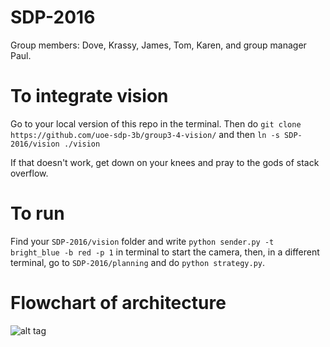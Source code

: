# SDP-2016

Group members: Dove, Krassy, James, Tom, Karen, and group manager Paul.


# To integrate vision
Go to your local version of this repo in the terminal. Then
do `git clone https://github.com/uoe-sdp-3b/group3-4-vision/`
and then `ln -s SDP-2016/vision ./vision`

If that doesn't work, get down on your knees and pray to the gods of stack overflow.

# To run
Find your `SDP-2016/vision` folder and write `python sender.py -t bright_blue -b red -p 1` in terminal to start the camera, then, in a different terminal, go to `SDP-2016/planning` and do `python strategy.py`.

# Flowchart of architecture
![alt tag](https://raw.githubusercontent.com/dovito/SDP_2016/edit/master/figures/flowchart.png)
